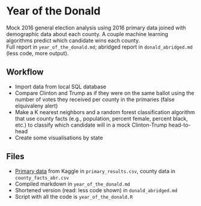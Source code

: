 # Year of the Donald
Mock 2016 general election analysis using 2016 primary data joined with demographic data about each county. A couple machine learning algorithms predict which candidate wins each county.  
Full report in `year_of_the_donald.md`; abridged report in `donald_abridged.md` (less code, more output).

## Workflow
* Import data from local SQL database
* Compare Clinton and Trump as if they were on the same ballot using the number of votes they received per county in the primaries (false elquivaleny alert)
* Make a K nearest neighbors and a random forest classification algorithm that use county facts (e.g., population, percent female, percent black, etc.) to classify which candidate will  in a mock Clinton-Trump head-to-head
* Create some visualisations by state  

## Files
* [Primary data](https://www.kaggle.com/benhamner/2016-us-election) from Kaggle in `primary_results.csv`, county data in `county_facts_abr.csv`  
* Compiled markdown in `year_of_the_donald.md`
* Shortened version (read: less code shown) in `donald_abridged.md`
* Script with all the code is `year_of_the_donald.R`